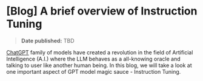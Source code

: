 # [Blog] A brief overview of Instruction Tuning

> **Date published:** TBD

[ChatGPT][chat_gpt] family of models have created a revolution in the field of Artificial Intelligence (A.I.) where the LLM behaves as a all-knowing oracle and talking to user like another human being. In this blog, we will take a look at one important aspect of GPT model magic sauce - Instruction Tuning.


<!-- References -->
[chat_gpt]: https://chat.openai.com
